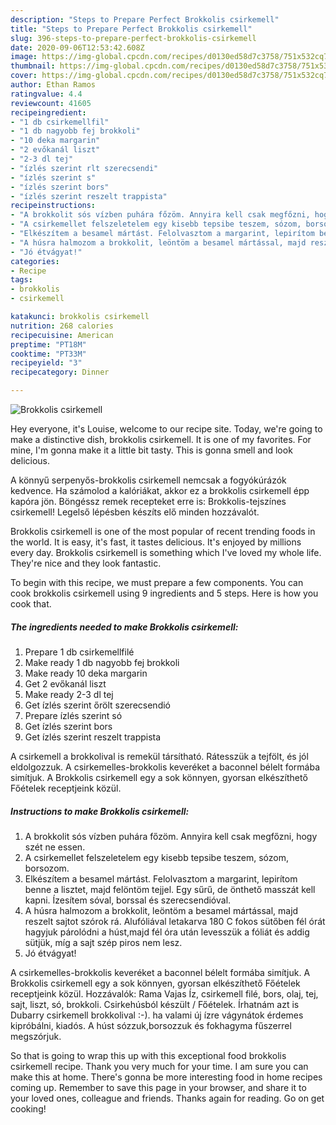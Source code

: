 ```yaml
---
description: "Steps to Prepare Perfect Brokkolis csirkemell"
title: "Steps to Prepare Perfect Brokkolis csirkemell"
slug: 396-steps-to-prepare-perfect-brokkolis-csirkemell
date: 2020-09-06T12:53:42.608Z
image: https://img-global.cpcdn.com/recipes/d0130ed58d7c3758/751x532cq70/brokkolis-csirkemell-recept-foto.jpg
thumbnail: https://img-global.cpcdn.com/recipes/d0130ed58d7c3758/751x532cq70/brokkolis-csirkemell-recept-foto.jpg
cover: https://img-global.cpcdn.com/recipes/d0130ed58d7c3758/751x532cq70/brokkolis-csirkemell-recept-foto.jpg
author: Ethan Ramos
ratingvalue: 4.4
reviewcount: 41605
recipeingredient:
- "1 db csirkemellfil"
- "1 db nagyobb fej brokkoli"
- "10 deka margarin"
- "2 evőkanál liszt"
- "2-3 dl tej"
- "ízlés szerint rlt szerecsendi"
- "ízlés szerint s"
- "ízlés szerint bors"
- "ízlés szerint reszelt trappista"
recipeinstructions:
- "A brokkolit sós vízben puhára főzöm. Annyira kell csak megfőzni, hogy szét ne essen."
- "A csirkemellet felszeletelem egy kisebb tepsibe teszem, sózom, borsozom."
- "Elkészítem a besamel mártást. Felolvasztom a margarint, lepirítom benne a lisztet, majd felöntöm tejjel. Egy sűrű, de önthető masszát kell kapni. Ízesítem sóval, borssal és szerecsendióval."
- "A húsra halmozom a brokkolit, leöntöm a besamel mártással, majd reszelt sajtot szórok rá. Alufóliával letakarva 180 C fokos sütőben fél órát hagyjuk párolódni a húst,majd fél óra után levesszük a fóliát és addig sütjük, míg a sajt szép piros nem lesz."
- "Jó étvágyat!"
categories:
- Recipe
tags:
- brokkolis
- csirkemell

katakunci: brokkolis csirkemell 
nutrition: 268 calories
recipecuisine: American
preptime: "PT18M"
cooktime: "PT33M"
recipeyield: "3"
recipecategory: Dinner

---
```



![Brokkolis csirkemell](https://img-global.cpcdn.com/recipes/d0130ed58d7c3758/751x532cq70/brokkolis-csirkemell-recept-foto.jpg)

Hey everyone, it's Louise, welcome to our recipe site. Today, we're going to make a distinctive dish, brokkolis csirkemell. It is one of my favorites. For mine, I'm gonna make it a little bit tasty. This is gonna smell and look delicious.

A könnyű serpenyős-brokkolis csirkemell nemcsak a fogyókúrázók kedvence. Ha számolod a kalóriákat, akkor ez a brokkolis csirkemell épp kapóra jön. Böngéssz remek recepteket erre is: Brokkolis-tejszínes csirkemell! Legelső lépésben készíts elő minden hozzávalót.

Brokkolis csirkemell is one of the most popular of recent trending foods in the world. It is easy, it's fast, it tastes delicious. It's enjoyed by millions every day. Brokkolis csirkemell is something which I've loved my whole life. They're nice and they look fantastic.


To begin with this recipe, we must prepare a few components. You can cook brokkolis csirkemell using 9 ingredients and 5 steps. Here is how you cook that.

<!--inarticleads1-->

##### The ingredients needed to make Brokkolis csirkemell:

1. Prepare 1 db csirkemellfilé
1. Make ready 1 db nagyobb fej brokkoli
1. Make ready 10 deka margarin
1. Get 2 evőkanál liszt
1. Make ready 2-3 dl tej
1. Get ízlés szerint őrölt szerecsendió
1. Prepare ízlés szerint só
1. Get ízlés szerint bors
1. Get ízlés szerint reszelt trappista


A csirkemell a brokkolival is remekül társítható. Rátesszük a tejfölt, és jól eldolgozzuk. A csirkemelles-brokkolis keveréket a baconnel bélelt formába simítjuk. A Brokkolis csirkemell egy a sok könnyen, gyorsan elkészíthető Főételek receptjeink közül. 

<!--inarticleads2-->

##### Instructions to make Brokkolis csirkemell:

1. A brokkolit sós vízben puhára főzöm. Annyira kell csak megfőzni, hogy szét ne essen.
1. A csirkemellet felszeletelem egy kisebb tepsibe teszem, sózom, borsozom.
1. Elkészítem a besamel mártást. Felolvasztom a margarint, lepirítom benne a lisztet, majd felöntöm tejjel. Egy sűrű, de önthető masszát kell kapni. Ízesítem sóval, borssal és szerecsendióval.
1. A húsra halmozom a brokkolit, leöntöm a besamel mártással, majd reszelt sajtot szórok rá. Alufóliával letakarva 180 C fokos sütőben fél órát hagyjuk párolódni a húst,majd fél óra után levesszük a fóliát és addig sütjük, míg a sajt szép piros nem lesz.
1. Jó étvágyat!


A csirkemelles-brokkolis keveréket a baconnel bélelt formába simítjuk. A Brokkolis csirkemell egy a sok könnyen, gyorsan elkészíthető Főételek receptjeink közül. Hozzávalók: Rama Vajas Íz, csirkemell filé, bors, olaj, tej, sajt, liszt, só, brokkoli. Csirkehúsból készült / Főételek. Írhatnám azt is Dubarry csirkemell brokkolival :-). ha valami új ízre vágynátok érdemes kipróbálni, kiadós. A húst sózzuk,borsozzuk és fokhagyma fűszerrel megszórjuk. 

So that is going to wrap this up with this exceptional food brokkolis csirkemell recipe. Thank you very much for your time. I am sure you can make this at home. There's gonna be more interesting food in home recipes coming up. Remember to save this page in your browser, and share it to your loved ones, colleague and friends. Thanks again for reading. Go on get cooking!
